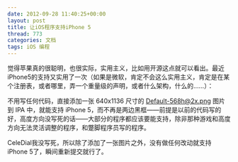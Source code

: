 ```yaml
---
date: 2012-09-28 11:40:25+00:00
layout: post
title: 让iOS程序支持iPhone 5
thread: 773
categories: 文档
tags: iOS 编程
---
```


觉得苹果真的很聪明，也很实际，实用主义，比如用开源这点就可以看出。最近iPhone5的支持又实用了一次（如果是微软，肯定不会这么实用主义，肯定是在某个注册表，或者哪里，弄一个重量级的声明，或者什么架构，什么的……）：

不用写任何代码，直接添加一张 640x1136 尺寸的 Default-568h@2x.png 图片到 IPA 中，就能支持 iPhone 5，而不再是两边黑框——前提是以前的代码写的好，高度方向没写死的话——大部分的程序都应该要能支持，除非那种游戏和高度方向无法灵活调整的程序，和蹩脚程序员写的程序。<!-- more -->

CeleDial我没写死，所以除了添加了一张图片之外，没有做任何改动就支持iPhone 5了，瞬间重新提交就行了。

